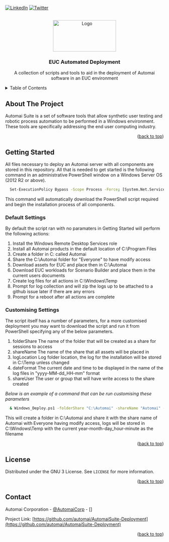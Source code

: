 <a name="readme-top"></a>
<base target="_blank">
<!-- PROJECT SHIELDS -->
<!--
*** I'm using markdown "reference style" links for readability.
*** Reference links are enclosed in brackets [ ] instead of parentheses ( ).
*** See the bottom of this document for the declaration of the reference variables
*** https://www.markdownguide.org/basic-syntax/#reference-style-links
-->

[![LinkedIn][linkedin-shield]][linkedin-url]
[![Twitter][twitter-shield]][twitter-url]

<!-- PROJECT LOGO -->
<br />
<div align="center">
  <a href="https://www.automai.com/" target="_blank">
    <img src="https://www.automai.com/wp-content/uploads/2020/11/automai.svg" title="automai" alt="Logo" width="200" height="100">
  </a>

  <h3 align="center">EUC Automated Deployment</h3>

  <p align="center">
    A collection of scripts and tools to aid in the deployment of Automai software in an EUC environment
  </p>
</div>



<!-- TABLE OF CONTENTS -->
<details>
  <summary>Table of Contents</summary>
  <ol>
    <li><a href="#about-the-project">About The Project</a></li>      
    <li><a href="#getting-started">Getting Started</a></li>
    <li><a href="#default-settings">Default Settings</a></li>
    <li><a href="#settings-customisation">Customising Settings</a></li>
    <li><a href="#license">License</a></li>
    <li><a href="#contact">Contact</a></li>
  </ol>
</details>



<!-- ABOUT THE PROJECT -->
## About The Project<a name="about-the-project"></a>

Automai Suite is a set of software tools that allow synthetic user testing and robotic process automation to be performed in a Windows environment. These tools are specifically addressing the end user computing industry.

<p align="right">(<a href="#readme-top">back to top</a>)</p>

<!-- GETTING STARTED -->
## Getting Started<a name="getting-started"></a>

All files necessary to deploy an Automai server with all components are stored in this repository. All that is needed to get started is the following command in an administrative PowerShell window on a Windows Server OS (2012 R2 or above).

```sh
  Set-ExecutionPolicy Bypass -Scope Process -Force; [System.Net.ServicePointManager]::SecurityProtocol = [System.Net.ServicePointManager]::SecurityProtocol -bor 3072; iex ((New-Object System.Net.WebClient).DownloadString('https://raw.githubusercontent.com/automai/AutomaiSuite-Deployment/main/PowerShell/Windows_Deploy.ps1'))
  ```
This command will automatically download the PowerShell script required and begin the installation process of all components.

### Default Settings<a name="default-settings"></a>
By default the script ran with no paramaters in Getting Started will perform the following actions:
1. Install the Windows Remote Desktop Services role
2. Install all Automai products in the default location of C:\Program Files
3. Create a folder in C: called Automai
4. Share the C:\Automai folder for "Everyone" to have modify access
5. Download assets for EUC and place then in C:\Automai
6. Download EUC workloads for Scenario Builder and place them in the current users documents
7. Create log files for all actions in C:\Windows\Temp
8. Prompt for log collection and will zip the logs up to be attached to a github issue later if there are any errors
9. Prompt for a reboot after all actions are complete

### Customising Settings<a name="settings-customisation"></a>
The script itself has a number of parameters, for a more customised deployment you may want to download the script and run it from PowerShell specifying any of the below parameters.

1. folderShare 
The name of the folder that will be created as a share for sessions to access
2. shareName 
The name of the share that all assets will be placed in
3. logLocation 
Log folder location, the log for the installation will be stored in C:\Temp unless changed
4. dateFormat 
The current date and time to be displayed in the name of the log files in "yyyy-MM-dd_HH-mm" format
5. shareUser 
The user or group that will have write access to the share created

_Below is an example of a command that can be run customising these parameters_

```sh
  & Windows_Deploy.ps1 -folderShare "C:\Automai" -shareName "Automai" -logLocation "C:\Windows\Temp" -dateFormat "yyyy-MM-dd_HH-mm" -shareUser "Everyone"
  ```
  This will create a folder in C:\Automai and share it with the share name of Automai with Everyone having modify access, logs will be stored in C:\Windows\Temp with the current year-month-day_hour-minute as the filename 

<p align="right">(<a href="#readme-top">back to top</a>)</p>

<!-- LICENSE -->
## License<a name="license"></a>

Distributed under the GNU 3 License. See `LICENSE` for more information.

<p align="right">(<a href="#readme-top">back to top</a>)</p>



<!-- CONTACT -->
## Contact<a name="contact"></a>

Automai Corporation - [@AutomaiCorp](https://twitter.com/AutomaiCorp) - []

Project Link: [https://github.com/automai/AutomaiSuite-Deployment](https://github.com/automai/AutomaiSuite-Deployment)

<p align="right">(<a href="#readme-top">back to top</a>)</p>

<!-- MARKDOWN LINKS & IMAGES -->
<!-- https://www.markdownguide.org/basic-syntax/#reference-style-links -->
[license-url]: https://raw.githubusercontent.com/automai/AutomaiSuite-Deployment/main/LICENSE
[linkedin-shield]: https://img.shields.io/badge/-LinkedIn-black.svg?style=for-the-badge&logo=linkedin&colorB=555
[linkedin-url]: https://www.linkedin.com/company/automai-corp/
[twitter-shield]: https://img.shields.io/badge/-twitter-black.svg?style=for-the-badge&logo=twitter&colorB=555
[twitter-url]: https://twitter.com/AutomaiCorp
